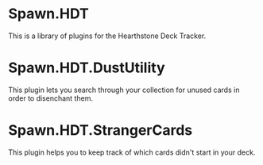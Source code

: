 # Spawn.HDT
This is a library of plugins for the Hearthstone Deck Tracker.

# Spawn.HDT.DustUtility
This plugin lets you search through your collection for unused cards in order to disenchant them.

# Spawn.HDT.StrangerCards
This plugin helps you to keep track of which cards didn't start in your deck.
